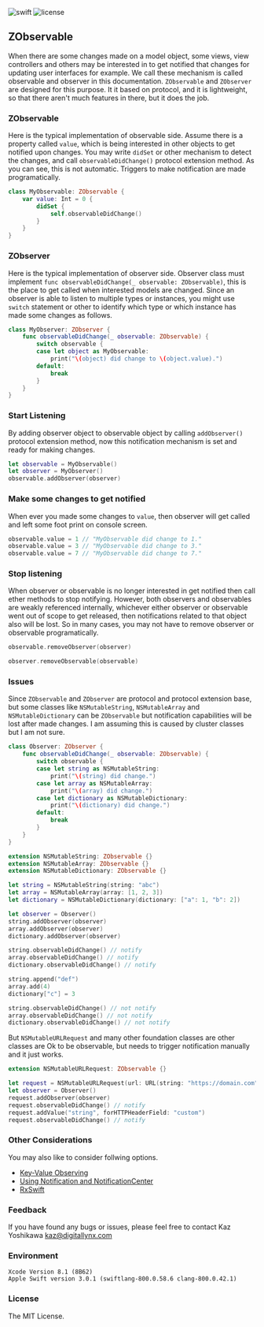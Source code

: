![swift](https://img.shields.io/badge/swift-3.0-orange.svg) ![license](https://img.shields.io/badge/license-MIT-yellow.svg)

## ZObservable

When there are some changes made on a model object, some views, view controllers and others may be interested in to get notified that changes for updating user interfaces for example.  We call these mechanism is called observable and observer in this documentation.  `ZObservable` and `ZObserver` are designed for this purpose.  It it based on protocol, and it is lightweight, so that there aren't much features in there, but it does the job.

### ZObservable

Here is the typical implementation of observable side.  Assume there is a property called `value`, which is being interested in other objects to get notified upon changes.  You may write `didSet` or other mechanism to detect the changes, and call `observableDidChange()` protocol extension method.  As you can see, this is not automatic.  Triggers to make notification are made programatically.


```.swift
class MyObservable: ZObservable {
	var value: Int = 0 {
		didSet {
			self.observableDidChange()
		}
	}
}
```

### ZObserver

Here is the typical implementation of observer side.  Observer class must implement `func observableDidChange(_ observable: ZObservable)`, this is the place to get called when interested models are changed.  Since an observer is able to listen to multiple types or instances, you might use `switch` statement or other to identify which type or which instance has made some changes as follows.

```.swift
class MyObserver: ZObserver {
	func observableDidChange(_ observable: ZObservable) {
		switch observable {
		case let object as MyObservable:
			print("\(object) did change to \(object.value).")
		default:
			break
		}
	}
}
```

### Start Listening

By adding observer object to observable object by calling `addObserver()` protocol extension method, now this notification mechanism is set and ready for making changes.

```.swift
let observable = MyObservable()
let observer = MyObserver()
observable.addObserver(observer)
```

### Make some changes to get notified

When ever you made some changes to `value`, then observer will get called and left some foot print on console screen.

```.swift
observable.value = 1 // "MyObservable did change to 1."
observable.value = 3 // "MyObservable did change to 3."
observable.value = 7 // "MyObservable did change to 7."
```

### Stop listening

When observer or observable is no longer interested in get notified then call ether methods to stop notifying.  However, both observers and observables are weakly referenced internally, whichever either observer or observable went out of scope to get released, then notifications related to that object also will be lost.  So in many cases, you may not have to remove observer or observable programatically.

```.swift
observable.removeObserver(observer)
```

```.swift
observer.removeObservable(observable)
```

### Issues

Since `ZObservable` and `ZObserver` are protocol and protocol extension base, but some classes like `NSMutableString`, `NSMutableArray` and `NSMutableDictionary` can be `ZObservable` but notification capabilities will be lost after made changes.  I am assuming this is caused by cluster classes but I am not sure.

```.swift
class Observer: ZObserver {
	func observableDidChange(_ observable: ZObservable) {
		switch observable {
		case let string as NSMutableString:
			print("\(string) did change.")
		case let array as NSMutableArray:
			print("\(array) did change.")
		case let dictionary as NSMutableDictionary:
			print("\(dictionary) did change.")
		default:
			break
		}
	}
}

extension NSMutableString: ZObservable {}
extension NSMutableArray: ZObservable {}
extension NSMutableDictionary: ZObservable {}

let string = NSMutableString(string: "abc")
let array = NSMutableArray(array: [1, 2, 3])
let dictionary = NSMutableDictionary(dictionary: ["a": 1, "b": 2])

let observer = Observer()
string.addObserver(observer)
array.addObserver(observer)
dictionary.addObserver(observer)

string.observableDidChange() // notify
array.observableDidChange() // notify
dictionary.observableDidChange() // notify

string.append("def")
array.add(4)
dictionary["c"] = 3

string.observableDidChange() // not notify
array.observableDidChange() // not notify
dictionary.observableDidChange() // not notify
```

But `NSMutableURLRequest` and many other foundation classes are other classes are Ok to be observable, but needs to trigger notification manually and it just works.  

```.swift
extension NSMutableURLRequest: ZObservable {}

let request = NSMutableURLRequest(url: URL(string: "https://domain.com")!)
let observer = Observer()
request.addObserver(observer)
request.observableDidChange() // notify
request.addValue("string", forHTTPHeaderField: "custom")
request.observableDidChange() // notify
```

### Other Considerations

You may also like to consider follwing options.

* [Key-Value Observing](https://developer.apple.com/library/content/documentation/Cocoa/Conceptual/KeyValueObserving/KeyValueObserving.html)
* [Using Notification and NotificationCenter](https://developer.apple.com/reference/foundation/nsnotificationcenter)
* [RxSwift](https://github.com/ReactiveX/RxSwift)

### Feedback

If you have found any bugs or issues, please feel free to contact Kaz Yoshikawa [kaz@digitallynx.com](kaz@digitallynx.com)

### Environment

```.log
Xcode Version 8.1 (8B62)
Apple Swift version 3.0.1 (swiftlang-800.0.58.6 clang-800.0.42.1)
```


### License

The MIT License.

